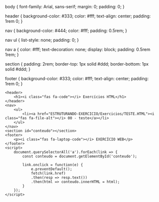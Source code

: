 <!DOCTYPE html>
<html lang="en">
<head>
    <meta charset="UTF-8">
    <meta name="viewport" content="width=device-width, initial-scale=1.0">
    <title>EXERCÍCIOS HTML</title>
    <link rel="stylesheet" href="styles.css">
    <link rel="stylesheet" href="https://cdnjs.cloudflare.com/ajax/libs/font-awesome/6.0.0-beta3/css/all.min.css">
</head>
<body>
    body {
    font-family: Arial, sans-serif;
    margin: 0;
    padding: 0;
}

header {
    background-color: #333;
    color: #fff;
    text-align: center;
    padding: 1rem 0;
}

nav {
    background-color: #444;
    color: #fff;
    padding: 0.5rem;
}

nav ul {
    list-style: none;
    padding: 0;
}

nav a {
    color: #fff;
    text-decoration: none;
    display: block;
    padding: 0.5rem 1rem;
}

section {
    padding: 2rem;
    border-top: 1px solid #ddd;
    border-bottom: 1px solid #ddd;
}

footer {
    background-color: #333;
    color: #fff;
    text-align: center;
    padding: 1rem 0;
}

    <header>
        <h1><i class="fas fa-code"></i> Exercícios HTML</h1>
    </header>
    <nav>
        <ul>
            <li><a href="ESTRUTURANDO-EXERCICIO/Exercicios/TESTE.HTML"><i class="fas fa-file-alt"></i> 00 - teste</a></li>
        </ul>
    </nav>
    <section id="conteudo"></section>
    <footer>
        <p><i class="fas fa-laptop-code"></i> EXERCÍCIO WEB</p>
    </footer>
    <script>
        document.querySelectorAll('a').forEach(link => {
            const conteudo = document.getElementById('conteudo');

            link.onclick = function(e) {
                e.preventDefault();
                fetch(link.href)
                .then(resp => resp.text())
                .then(html => conteudo.innerHTML = html);
            }
        });
    </script>
</body>
</html>
